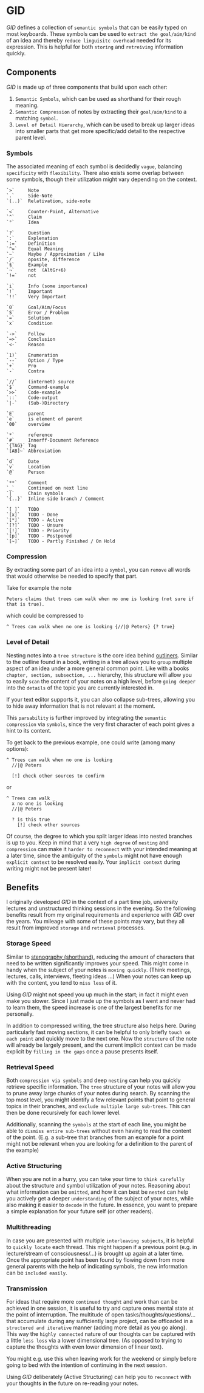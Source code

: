 # GID

*GID* defines a collection of `semantic symbols` that can be easily typed on most keyboards.
These symbols can be used to `extract the goal/aim/kind` of an idea and thereby `reduce linguisitc overhead` needed for its expression.
This is helpful for both `storing` and `retreiving` information quickly.

## Components

*GID* is made up of three components that build upon each other:
1) `Semantic Symbols`, which can be used as shorthand for their rough meaning.
2) `Semantic Compression` of notes by extracting their `goal/aim/kind` to a matching `symbol`.
3) `Level of Detail Hierarchy`, which can be used to break up larger ideas into smaller parts that get more specific/add detail to the respective parent level.

### Symbols

The associated meaning of each symbol is decidedly `vague`, balancing `specificity` with `flexibility`.
There also exists some overlap between some symbols, though their utilization might vary depending on the context.

```
`>`     Note
`.`     Side-Note
`(..)`  Relativation, side-note

`<`     Counter-Point, Alternative
`^`     Claim
`°`     Idea

`?`     Question
`:`     Explenation
`:=`    Definition
`^=`    Equal Meaning
`~`     Maybe / Approximation / Like
`/`     oposite, difference
`§`     Example
`¬`     not  (AltGr+6)
`!=`    not

`i`     Info (some importance)
`!`     Important
`!!`    Very Important

`0`     Goal/Aim/Focus
`S`     Error / Problem
`=`     Solution
`x`     Condition

`->`    Follow
`=>`    Conclusion
`<-`    Reason

`1)`    Enumeration
`--`    Option / Type
`+`     Pro
`-`     Contra

`//`    (internet) source
`$`     Command-example
`>>`    Code-example
`::`    Code-output
`|-`    (Sub-)Directory

`E`     parent
`e`     is element of parent
`00`    overview

`*`     reference
`#`     Innerff-Document Reference
`{TAG}` Tag
`[AB]~` Abbreviation

`d`     Date
`v`     Location
`@`     Person

`**`    Comment
`_`     Continued on next line
`|`     Chain symbols
`{..}`  Inline side branch / Comment

`[ ]`   TODO
`[x]`   TODO - Done
`[*]`   TODO - Active
`[?]`   TODO - Unsure
`[!]`   TODO - Priority
`[p]`   TODO - Postponed
`[~]`   TODO - Partly Finished / On Hold
```


### Compression

By extracting some part of an idea into a `symbol`, you can `remove` all words that would otherwise be needed to specify that part.

Take for example the note
```
Peters claims that trees can walk when no one is looking (not sure if that is true).
```
which could be compressed to
```
^ Trees can walk when no one is looking {//|@ Peters} {? true}
```

### Level of Detail

Nesting notes into a `tree structure` is the core idea behind [outliners](https://en.wikipedia.org/wiki/Outliner).
Similar to the outline found in a book, writing in a tree allows you to `group` multiple aspect of an idea under a more general common point.
Like with a books `chapter, section, subsection, ...` hierarchy, this structure will allow you to easily `scan` the content of your notes on a high level, before `going deeper` into the `details` of the topic you are currently interested in.

If your text editor supports it, you can also collapse sub-trees, allowing you to hide away information that is not relevant at the moment.

This `parsability` is further improved by integrating the `semantic compression` via `symbols`, since the very first character of each point gives a hint to its content.

To get back to the previous example, one could write (among many options):

```
^ Trees can walk when no one is looking
  //|@ Peters

  [!] check other sources to confirm
```

or

```
^ Trees can walk _
  x no one is looking
  //|@ Peters

  ? is this true
    [!] check other sources
```

Of course, the degree to which you split larger ideas into nested branches is up to you.
Keep in mind that a very `high degree` of `nesting` and `compression` can make it `harder to reconnect` with your intended meaning at a later time, since the ambiguity of the `symbols` might not have enough `explicit context` to be resolved easily. 
Your `implicit context` during writing might not be present later!


## Benefits

I originally developed *GID* in the context of a part time job, university lectures and unstructured thinking sessions in the evening. So the following benefits result from my original requirements and experience with *GID* over the years.
You mileage with some of these points may vary, but they all result from improved `storage` and `retrieval` processes.

### Storage Speed

Similar to [stenography (shorthand)](https://en.wikipedia.org/wiki/Shorthand), reducing the amount of characters that need to be written significantly improves your speed.
This might come in handy when the subject of your notes is `moving quickly`.
(Think meetings, lectures, calls, interviews, fleeting ideas ...)
When your notes can keep up with the content, you tend to `miss less` of it.

Using *GID* might not speed you up much in the start; in fact it might even make you slower.
Since I just made up the symbols as I went and never had to learn them, the speed increase is one of the largest benefits for me personally.

In addition to compressed writing, the tree structure also helps here.
During particularly fast moving sections, it can be helpful to only briefly `touch on each point` and quickly move to the next one. Now the `structure` of the note will already be largely present, and the current implicit context can be made explicit by `filling in the gaps` once a pause presents itself.

### Retrieval Speed

Both `compression via symbols` and deep `nesting` can help you quickly retrieve specific information.
The `tree` structure of your notes will allow you to prune away large chunks of your notes during search.
By scanning the top most level, you might identify a few relevant points that point to general topics in their branches, and `exclude multiple large sub-trees`.
This can then be done recursively for each lower level.

Additionally, scanning the `symbols` at the start of each line, you might be able to `dismiss entire sub-trees` without even having to read the content of the point.
(E.g. a sub-tree that branches from an example for a point might not be relevant when you are looking for a definition to the parent of the example)

### Active Structuring

When you are not in a hurry, you can take your time to `think carefully` about the structure and symbol utilization of your notes.
Reasoning about what information can be `omitted`, and how it can best be `nested` can help you actively get a deeper `understanding` of the subject of your notes, while also making it easier to `decode` in the future.
In essence, you want to prepare a simple explanation for your future self (or other readers).

### Multithreading

In case you are presented with multiple `interleaving subjects`, it is helpful to `quickly locate` each thread.
This might happen if a previous point (e.g. in lecture/stream of consciousness/...) is brought up again at a later time.
Once the appropriate point has been found by flowing down from more general parents with the help of indicating symbols, the new information can be `included easily`.

### Transmission

For ideas that require more `continued thought` and work than can be achieved in one session, it is useful to try and capture ones mental state at the point of interruption.
The multitude of open tasks/thoughts/questions/... that accumulate during any sufficiently large project, can be offloaded in a `structured and iterative` manner (adding more detail as you go along).
This way the `highly connected` nature of our thoughts can be captured with a little `less loss` via a lower dimensional tree.
(As opposed to trying to capture the thoughts with even lower dimension of linear text).

You might e.g. use this when leaving work for the weekend or simply before going to bed with the intention of continuing in the next session.

Using *GID* deliberately (Active Structuring) can help you to `reconnect` with your thoughts in the future on re-reading your notes.